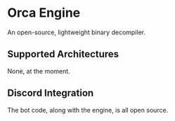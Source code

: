 # Orca Engine
An open-source, lightweight binary decompiler.

## Supported Architectures
None, at the moment.

## Discord Integration
The bot code, along with the engine, is all open source.
